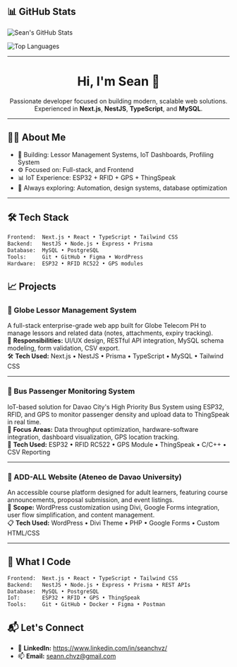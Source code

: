 ## 📊 GitHub Stats

![Sean's GitHub Stats](https://github-readme-stats.vercel.app/api?username=seanchvz&show_icons=true&theme=radical)

![Top Languages](https://github-readme-stats.vercel.app/api/top-langs/?username=seanchvz&layout=compact&theme=radical)

---

<h1 align="center">Hi, I'm Sean 👋</h1>

<p align="center">
  Passionate developer focused on building modern, scalable web solutions.<br/>
  Experienced in <strong>Next.js</strong>, <strong>NestJS</strong>, <strong>TypeScript</strong>, and <strong>MySQL</strong>.
</p>

---

## 👨‍💻 About Me

- 🔭 Building: Lessor Management Systems, IoT Dashboards, Profiling System
- ⚙️ Focused on: Full-stack, and Frontend
- 📊 IoT Experience: ESP32 + RFID + GPS + ThingSpeak
- 🧠 Always exploring: Automation, design systems, database optimization

---

## 🛠️ Tech Stack

```bash
Frontend:  Next.js • React • TypeScript • Tailwind CSS  
Backend:   NestJS • Node.js • Express • Prisma  
Database:  MySQL • PostgreSQL  
Tools:     Git • GitHub • Figma • WordPress  
Hardware:  ESP32 • RFID RC522 • GPS modules  
```

## 📈 Projects

### 🧾 Globe Lessor Management System
A full-stack enterprise-grade web app built for Globe Telecom PH to manage lessors and related data (notes, attachments, expiry tracking).  
🔧 **Responsibilities:** UI/UX design, RESTful API integration, MySQL schema modeling, form validation, CSV export.  
🛠 **Tech Used:** Next.js • NestJS • Prisma • TypeScript • MySQL • Tailwind CSS

---

### 🚌 Bus Passenger Monitoring System
IoT-based solution for Davao City's High Priority Bus System using ESP32, RFID, and GPS to monitor passenger density and upload data to ThingSpeak in real time.  
🔧 **Focus Areas:** Data throughput optimization, hardware-software integration, dashboard visualization, GPS location tracking.  
📡 **Tech Used:** ESP32 • RFID RC522 • GPS Module • ThingSpeak • C/C++ • CSV Reporting

---

### 🏫 ADD-ALL Website (Ateneo de Davao University)
An accessible course platform designed for adult learners, featuring course announcements, proposal submission, and event listings.  
🔧 **Scope:** WordPress customization using Divi, Google Forms integration, user flow simplification, and content management.  
📋 **Tech Used:** WordPress • Divi Theme • PHP • Google Forms • Custom HTML/CSS

---

## 🧠 What I Code

```bash
Frontend:  Next.js • React • TypeScript • Tailwind CSS  
Backend:   NestJS • Node.js • Express • Prisma • REST APIs  
Database:  MySQL • PostgreSQL  
IoT:       ESP32 • RFID • GPS • ThingSpeak  
Tools:     Git • GitHub • Docker • Figma • Postman  
```

## 📬 Let's Connect

- 💼 **LinkedIn:** https://www.linkedin.com/in/seanchvz/
- 📫 **Email:** seann.chvz@gmail.com


